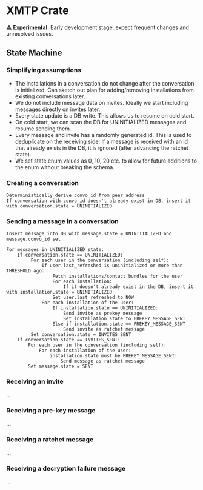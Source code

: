 # XMTP Crate

**⚠️ Experimental:** Early development stage, expect frequent changes and unresolved issues.

## State Machine

### Simplifying assumptions

- The installations in a conversation do not change after the conversation is initialized. Can sketch out plan for adding/removing installations from existing conversations later.
- We do not include message data on invites. Ideally we start including messages directly on invites later.
- Every state update is a DB write. This allows us to resume on cold start.
- On cold start, we can scan the DB for UNINITIALIZED messages and resume sending them.
- Every message and invite has a randomly generated id. This is used to deduplicate on the receiving side. If a message is received with an id that already exists in the DB, it is ignored (after advancing the ratchet state).
- We set state enum values as 0, 10, 20 etc. to allow for future additions to the enum without breaking the schema.

### Creating a conversation

```
Deterministically derive convo_id from peer_address
If conversation with convo_id doesn't already exist in DB, insert it with conversation.state = UNINITIALIZED
```

### Sending a message in a conversation

```
Insert message into DB with message.state = UNINITIALIZED and message.convo_id set

For messages in UNINITIALIZED state:
    If conversation.state == UNINITIALIZED:
         For each user in the conversation (including self):
             If user.last_refreshed is uninitialized or more than THRESHOLD ago:
                 Fetch installations/contact bundles for the user
                 For each installation:
                     If it doesn't already exist in the DB, insert it with installation.state = UNINITIALIZED
                 Set user.last_refreshed to NOW
             For each installation of the user:
                 If installation.state == UNINITIALIZED:
                     Send invite as prekey message
                     Set installation state to PREKEY_MESSAGE_SENT
                 Else if installation.state == PREKEY_MESSAGE_SENT
                     Send invite as ratchet message
         Set conversation.state = INVITES_SENT
    If conversation.state == INVITES_SENT:
        For each user in the conversation (including self):
            For each installation of the user:
                installation.state must be PREKEY_MESSAGE_SENT:
                    Send message as ratchet message
        Set message.state = SENT
```

### Receiving an invite

...

### Receiving a pre-key message

...

### Receiving a ratchet message

...

### Receiving a decryption failure message

...
